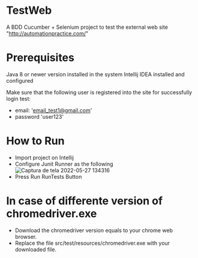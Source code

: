 # TestWeb
A BDD Cucumber + Selenium project to test the external web site "http://automationpractice.com/"

# Prerequisites
Java 8 or newer version installed in the system
Intellij IDEA installed and configured

Make sure that the following user is registered into the site for successfully login test:
 - email: 'email_test1@gmail.com'
 - password 'user123'

# How to Run
- Import project on Intellij
- Configure Junit Runner as the following
![Captura de tela 2022-05-27 134316](https://user-images.githubusercontent.com/40431978/170763397-baaa7648-c9c5-42ad-8e66-1f4756873a24.png)
- Press Run RunTests Button

# In case of differente version of chromedriver.exe
 - Download the chromedriver version equals to your chrome web browser.
 - Replace the file src/test/resources/chromedriver.exe with your downloaded file.
